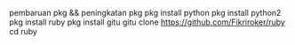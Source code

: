 pembaruan pkg && peningkatan pkg
pkg install python
pkg install python2
pkg install ruby
pkg install gitu
gitu clone https://github.com/Fikriroker/ruby
cd ruby

